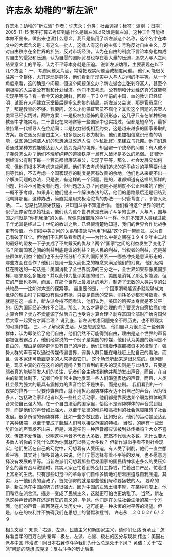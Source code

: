# 许志永  幼稚的“新左派”

许志永：幼稚的“新左派”
作者：许志永；分类：社会透视；标签：派别 ；日期：2005-11-15
我不打算去考证到底什么是新左派以及谁是新左派，这种工作可能根本做不出来，做出来也没什么意义。我只是借用了新左派这个名称，这个名字在本文中的大概含义是：有这么一批人，这批人有这样的主张：号称反对自由主义，反对自由秩序在全世界的扩张，反对市场经济，认为在自由的制度下言论本身也构成对自由的侵犯和压迫，认为自愿的国际贸易也存在着大量的压迫，追求人与人之间结果意义上的平等，认为不平等本身就是压迫。
说新左派幼稚，主要表现在以下几个方面：
一、考虑问题太片面，常常把现实问题当成制度问题。
他们可能很关注某一个群体，尤其是弱是群体，他们看到了现实中人与人之间的不平等。从一个角度来看，这的确是个问题，但这个问题怎么办？新左派会主张剥夺富人，甚至个别极端的人主张公有制和计划经济。他们不去考虑，公有制和计划经济真的就能够实现平等吗？看一看今天的北朝鲜，回顾一下３０年前的中国，血的教训已经证明，试图在人间建立天堂最后是多么悲惨的结局。新左派又会说，那是官员腐化了，那是教育的不够。我要问，怎么才能保证官员不腐化？其实这个问题的答案人类早已经实践过，两种方案：一是极权加恐怖的意识形态，这几乎只有在某种极端教派中才能实现，二十世纪在柬埔寨等一些国家中也实践过，但都是短命的，最多维持第一代领导人在位期间；二是权力制衡相互约束，这是越来越多的国家采取的方案。新左派反对自由主义，也多是反对权力制衡，他们更加相信意识形态的功能，试图通过纯洁人们的思想通过改造人性（斗私批修）来建立乌托邦。他们幻想着通过某种方式能够达到人人皆为尧舜的境界，却回避一个致命的问题：有人成不了尧舜怎么办？他们不理解纯粹的道德秩序一旦有人破坏是多么的脆弱。
即使计划经济公有制下每一个官员都很廉洁奉公，实现了平等，那么，社会发展又如何呢，但他们根本不考虑这些问题。他们不去考虑他们追求的近乎绝对的平等要付出何等代价，不去考虑一个国家现存的制度是否有改善的余地。他们也从来提不出一个解决问题的办法，只是说，有这样的一个问题。是的，谁都知道有这样的那样的问题，社会不可能没有问题，但问题怎么办？问题是不是制度不公正带来的？他们一概不予考虑，如果非让他们提出一个解决办法的话，他们的思路最后还是归结到北朝鲜那里，这种办法，简直就是用夹板治驼背的办法——只管背直了，不管人死活。
二、思路比较原始狭隘，只知道斗争不知道合作。
他们看待这个世界的眼光似乎还停留在原始社会，他们认为这个世界就是充满了斗争的世界，人与人，国与国之间就是“你死我活”的关系，就像原始部落的争斗一样。他们不知道人类经过数千年尤其是经过二十世纪的教训之后，已经很清楚地知道，我们的世界合作比战争更有价值。
他们把中美之间的关系轻描淡写地用“利益”这个词一带而过，以为自己看破了红尘。但他们不去回头看看历史——为什么中美之间在１９４９年由二战的最好的盟友一下子变成了不共戴天的仇敌？两个“国家”之间的利益发生了变化了吗？所谓国家之间的利益到底是谁的利益？是人民的利益，当权者的利益，还是某些群体的利益？他们也不去仔细分析今天的国际关系——哪些冲突是意识形态的，哪些方面在合作？他们只是用一些大而化之的概念来满足他们的幻觉。
他们经常挂在嘴边的一句话是：美国消耗了全世界能源的三分之一，全世界如果都像美国那样，哪来那么多能源？并以此作为批评美国的借口。美国是消耗了那么多能源，但它的产出也多啊，而且，在那个世界上最发达的地方，制造了无数的人类共享的公共物品——比如对太空的探索等。
最重要的是，一个国家消耗能源多就能够成为批评的理由吗？只要没有偷没有抢，只要是自愿的交易，消耗多少都无可指责。也就是在这一点上，新左派会持不同看法，他们认为，美国的购买本身就是不公平的，因为国际经济秩序不合理。那么，怎么才算是合理的呢？要买方自愿抬高价格才算合理？卖方不卖能源了然后自己也受穷才算合理？剥夺富国全部财产给穷国然后大家一起受穷才算合理？
说到底，新左派考虑问题完全不顾历史，也不顾现实的可操作性。
三、不了解现实生活，从空想到空想。
他们自以为很关注一些弱势群体，认为即使给了他们自由，他们仍然不可能得到自由，理由是这个世界的声音都被强者霸占了。他们经常说的一个例子是美国的传媒，他们认为美国的新闻是不自由的，理由是弱势群体没有自己的声音。他们幻想着传媒都被资本家控制了，强势人群的声音可以通过传媒传遍世界，弱势人群只能在电线赶上贴自己的看法，而且，资本家还可能雇更多的人来撕毁它们。
这个场景听起来是很悲哀的。但问题是，现实中真的存在这样的问题吗？我们看到的更多的现实则是与此相反，只要是弱者真的能够引发人们的关注，记者们会主动找到他并帮助发出声音，而且，在自由的新闻体制下，记者们会非常主动地发现一些人们渴望表达的声音，而且，人类社会最为强大的最具有震撼力的声音恰恰不是快乐，而是悲剧。
我们看到的一个现实的世界——只要传媒自由，就不用担心弱势群体表达不出自己的声音，因为很多人，包括政治家和记者以及一些社会活动家，他们都是靠表达某个弱势群体的声音来使自己强大的。在一个自由法治的国家里，恰恰不是弱势群体的声音受到阻碍，而是他们的声音如此强大，以至于法律的倾斜和高福利的社会保障阻碍了社会发展。很多所谓的弱势群体，比如一些少数民族，比如妇女，他们的运动甚至达到了某种极端，以至于变成了超越人们可以接受范围的特权。
当然，的确有一些弱势群体的声音发不出来，但是，难道任何一种声音都应该被到处传播吗？大众不喜欢，传媒不爱传播，说明这种声音不代表大多数，既然不代表大多数，凭什么要大多数人听你的？凭什么因为你弱就可以强迫大多数？
但新作派似乎看不到社会现实，他们生活在自己的幻觉中，幻想着有人受压迫，有人受了剥削，他们一直空想着平等。其实对于很多普通人来说，他们宁愿选择有着不平等的发展，也不愿意选择没有发展的平等。当新左派们幻想着那些后发国家的国民精神状态多么的受压抑多么的富有战斗激情时，其实人家正忙着到外企打工挣钱，忙着出口产品，忙着过上富裕的生活。只有那些幻觉中的革命家们自作多情地幻想着压迫与自我压迫，其实，万一他们真的当政了，首先倒霉的就是那些他们号称要拯救的人。
要命的是，新左派在中国的势力还很强大，因为中国的左派土壤丰厚，在某种程度上，他们和老左派合流，摇身一变成了民族主义，这就更可怕也更幼稚了。
当然，新左派这种声音的存在还是有它的意义的，毕竟，他们是在关注社会生活的某一个方面，他们的声音一直回荡在人类历史中，这可能是一种永恒的对平等的渴望。但是，存在的权利并不妨碍我们在思想上的警惕和批判。
许志永　２００２/ ６/ ２９

相关文章：
知原：右派、左派、民族主义和新国家主义，请你们让路
贺承业：怎样看当年的百万右派
秦晖：极左、左派、右派、极右的区分与现状
伟达：美国右派与中国
林治波：同日本右翼作斗争我们为什么总是处于下风？
黄佶：关于“左派”问题的随想
应克复：反右斗争的历史后果